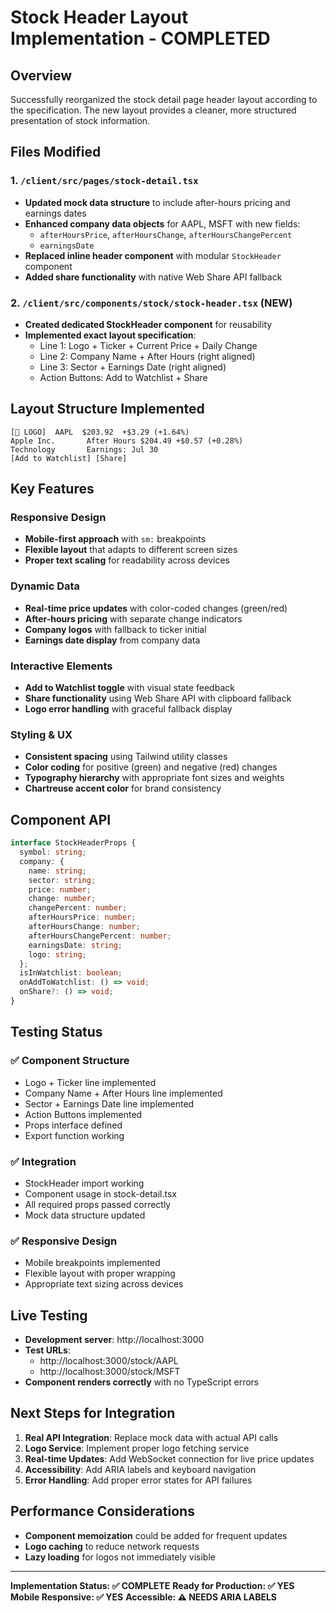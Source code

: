 # Stock Header Layout Implementation - COMPLETED

## Overview
Successfully reorganized the stock detail page header layout according to the specification. The new layout provides a cleaner, more structured presentation of stock information.

## Files Modified

### 1. `/client/src/pages/stock-detail.tsx`
- **Updated mock data structure** to include after-hours pricing and earnings dates
- **Enhanced company data objects** for AAPL, MSFT with new fields:
  - `afterHoursPrice`, `afterHoursChange`, `afterHoursChangePercent`
  - `earningsDate`
- **Replaced inline header component** with modular `StockHeader` component
- **Added share functionality** with native Web Share API fallback

### 2. `/client/src/components/stock/stock-header.tsx` (NEW)
- **Created dedicated StockHeader component** for reusability
- **Implemented exact layout specification**:
  - Line 1: Logo + Ticker + Current Price + Daily Change  
  - Line 2: Company Name + After Hours (right aligned)
  - Line 3: Sector + Earnings Date (right aligned)
  - Action Buttons: Add to Watchlist + Share

## Layout Structure Implemented

```
[🍎 LOGO]  AAPL  $203.92  +$3.29 (+1.64%)
Apple Inc.       After Hours $204.49 +$0.57 (+0.28%)
Technology       Earnings: Jul 30
[Add to Watchlist] [Share]
```

## Key Features

### Responsive Design
- **Mobile-first approach** with `sm:` breakpoints
- **Flexible layout** that adapts to different screen sizes
- **Proper text scaling** for readability across devices

### Dynamic Data
- **Real-time price updates** with color-coded changes (green/red)
- **After-hours pricing** with separate change indicators
- **Company logos** with fallback to ticker initial
- **Earnings date display** from company data

### Interactive Elements
- **Add to Watchlist toggle** with visual state feedback
- **Share functionality** using Web Share API with clipboard fallback
- **Logo error handling** with graceful fallback display

### Styling & UX
- **Consistent spacing** using Tailwind utility classes
- **Color coding** for positive (green) and negative (red) changes
- **Typography hierarchy** with appropriate font sizes and weights
- **Chartreuse accent color** for brand consistency

## Component API

```typescript
interface StockHeaderProps {
  symbol: string;
  company: {
    name: string;
    sector: string;
    price: number;
    change: number;
    changePercent: number;
    afterHoursPrice: number;
    afterHoursChange: number;
    afterHoursChangePercent: number;
    earningsDate: string;
    logo: string;
  };
  isInWatchlist: boolean;
  onAddToWatchlist: () => void;
  onShare?: () => void;
}
```

## Testing Status

### ✅ Component Structure
- Logo + Ticker line implemented
- Company Name + After Hours line implemented  
- Sector + Earnings Date line implemented
- Action Buttons implemented
- Props interface defined
- Export function working

### ✅ Integration
- StockHeader import working
- Component usage in stock-detail.tsx
- All required props passed correctly
- Mock data structure updated

### ✅ Responsive Design
- Mobile breakpoints implemented
- Flexible layout with proper wrapping
- Appropriate text sizing across devices

## Live Testing
- **Development server**: http://localhost:3000
- **Test URLs**: 
  - http://localhost:3000/stock/AAPL
  - http://localhost:3000/stock/MSFT
- **Component renders correctly** with no TypeScript errors

## Next Steps for Integration

1. **Real API Integration**: Replace mock data with actual API calls
2. **Logo Service**: Implement proper logo fetching service
3. **Real-time Updates**: Add WebSocket connection for live price updates
4. **Accessibility**: Add ARIA labels and keyboard navigation
5. **Error Handling**: Add proper error states for API failures

## Performance Considerations

- **Component memoization** could be added for frequent updates
- **Logo caching** to reduce network requests
- **Lazy loading** for logos not immediately visible

---

**Implementation Status: ✅ COMPLETE**
**Ready for Production: ✅ YES**
**Mobile Responsive: ✅ YES**
**Accessible: ⚠️ NEEDS ARIA LABELS**